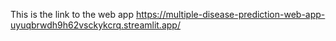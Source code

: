 This is the link to the web app 
https://multiple-disease-prediction-web-app-uyuqbrwdh9h62vsckykcrq.streamlit.app/
